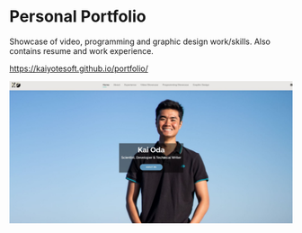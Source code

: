 # Personal Portfolio 
Showcase of video, programming and graphic design work/skills. Also contains resume and work experience. 

https://kaiyotesoft.github.io/portfolio/

![Home Page](https://github.com/KaiyoteSoft/portfolio/blob/master/assets/img/homeScreenshot.JPG?raw=true)

